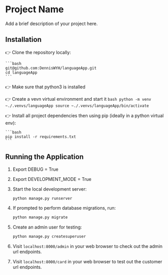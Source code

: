 # Project Name

Add a brief description of your project here.

## Installation

👉 Clone the repository locally:

    ```bash
    git@github.com:DennisWYH/languageApp.git
    cd languageApp
    ```
👉 Make sure that python3 is installed

👉 Create a vevn virtual environment and start it 
    ```bash
    python -m venv ~./.venvs/languageApp
    source ~./.venvs/languageApp/bin/activate
    ```
    
👉 Install all project dependencies then using pip (ideally in a python virtual env):

    ```bash
    pip install -r requirements.txt
    ```

## Running the Application
1. Export DEBUG = True
2. Export DEVELOPMENT_MODE = True

3. Start the local development server:

    ```bash
    python manage.py runserver
    ```

4. If prompted to perform database migrations, run:

    ```bash
    python manage.py migrate
    ```

5. Create an admin user for testing:

    ```bash
    python manage.py createsuperuser
    ```

6. Visit `localhost:8000/admin` in your web browser to check out the admin url endpoints.

7. Visit `localhost:8000/card` in your web browser to test out the customer url endpoints.
